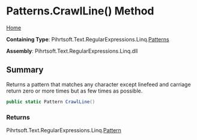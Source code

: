 # Patterns\.CrawlLine\(\) Method

[Home](../../../../../../README.md)

**Containing Type**: Pihrtsoft\.Text\.RegularExpressions\.Linq\.[Patterns](../README.md)

**Assembly**: Pihrtsoft\.Text\.RegularExpressions\.Linq\.dll

## Summary

Returns a pattern that matches any character except linefeed and carriage return zero or more times but as few times as possible\.

```csharp
public static Pattern CrawlLine()
```

### Returns

Pihrtsoft\.Text\.RegularExpressions\.Linq\.[Pattern](../../Pattern/README.md)

